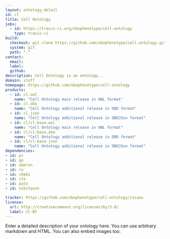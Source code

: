 ```yaml
---
layout: ontology_detail
id: cl
title: Cell Ontology
jobs:
  - id: https://travis-ci.org/obophenotype/cell-ontology
    type: travis-ci
build:
  checkout: git clone https://github.com/obophenotype/cell-ontology.git
  system: git
  path: "."
contact:
  email: 
  label: 
  github: 
description: Cell Ontology is an ontology...
domain: stuff
homepage: https://github.com/obophenotype/cell-ontology
products:
  - id: cl.owl
    name: "Cell Ontology main release in OWL format"
  - id: cl.obo
    name: "Cell Ontology additional release in OBO format"
  - id: cl.json
    name: "Cell Ontology additional release in OBOJSon format"
  - id: cl/cl-base.owl
    name: "Cell Ontology main release in OWL format"
  - id: cl/cl-base.obo
    name: "Cell Ontology additional release in OBO format"
  - id: cl/cl-base.json
    name: "Cell Ontology additional release in OBOJSon format"
dependencies:
- id: pr
- id: go
- id: uberon
- id: ro
- id: chebi
- id: clo
- id: pato
- id: ncbitaxon

tracker: https://github.com/obophenotype/cell-ontology/issues
license:
  url: http://creativecommons.org/licenses/by/3.0/
  label: CC-BY
---
```


Enter a detailed description of your ontology here. You can use arbitrary markdown and HTML.
You can also embed images too.

